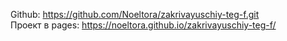 Github: https://github.com/Noeltora/zakrivayuschiy-teg-f.git  
Проект в pages: https://noeltora.github.io/zakrivayuschiy-teg-f/
